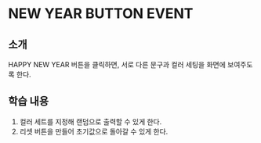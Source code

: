 # NEW YEAR BUTTON EVENT

## 소개
HAPPY NEW YEAR 버튼을 클릭하면, 서로 다른 문구과 컬러 세팅을 화면에 보여주도록 한다.

## 학습 내용
1. 컬러 세트를 지정해 랜덤으로 출력할 수 있게 한다.
2. 리셋 버튼을 만들어 초기값으로 돌아갈 수 있게 한다.
